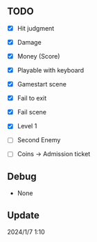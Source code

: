 TODO
---

- [x] Hit judgment
- [x] Damage
- [x] Money (Score)
- [x] Playable with keyboard
- [x] Gamestart scene
- [x] Fail to exit
- [x] Fail scene
- [x] Level 1
- [ ] Second Enemy
- [ ] Coins -> Admission ticket


Debug
---
* None

Update
---
2024/1/7 1:10
